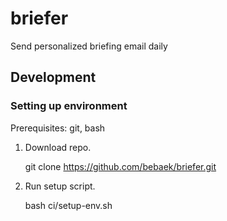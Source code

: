 # briefer
Send personalized briefing email daily

## Development

### Setting up environment

Prerequisites: git, bash

1. Download repo.

    git clone https://github.com/bebaek/briefer.git

2. Run setup script.

    bash ci/setup-env.sh
